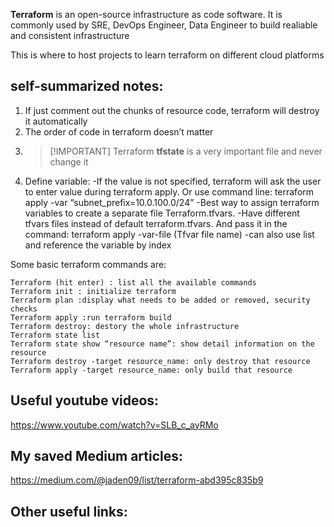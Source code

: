 **Terraform** is an open-source infrastructure as code software. It is commonly used by SRE, DevOps Engineer, Data Engineer to build realiable and consistent infrastructure

This is where to host projects to learn terraform on different cloud platforms

## self-summarized notes:

1. If just comment out the chunks of resource code, terraform will destroy it automatically
2. The order of code in terraform doesn’t matter
3. > [!IMPORTANT] Terraform **tfstate** is a very important file and never change it 
4. Define variable:
    -If the value is not specified, terraform will ask the user to enter value during terraform apply. Or use command line: terraform apply -var “subnet_prefix=10.0.100.0/24”
    -Best way to assign terraform variables to create a separate file Terraform.tfvars. 
    -Have different tfvars files instead of default terraform.tfvars. And pass it in the command: terraform apply -var-file (Tfvar file name)
    -can also use list and reference the variable by index

Some basic terraform commands are:
```
Terraform (hit enter) : list all the available commands
Terraform init : initialize terraform
Terraform plan :display what needs to be added or removed, security checks
Terraform apply :run terraform build
Terraform destroy: destory the whole infrastructure
Terraform state list 
Terraform state show “resource name”: show detail information on the resource
Terraform destroy -target resource_name: only destroy that resource
Terraform apply -target resource_name: only build that resource
```
## Useful youtube videos:

https://www.youtube.com/watch?v=SLB_c_ayRMo


## My saved Medium articles:

https://medium.com/@jaden09/list/terraform-abd395c835b9


## Other useful links:




